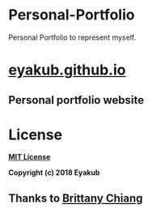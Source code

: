 # Personal-Portfolio
Personal Portfolio to represent myself.

# [eyakub.github.io](https://eyakub.github.io)

## Personal portfolio website
# License
**[MIT License](https://opensource.org/licenses/MIT)**

**Copyright (c) 2018 Eyakub**

## Thanks to [Brittany Chiang](https://github.com/bchiang7/bchiang7.github.io)



